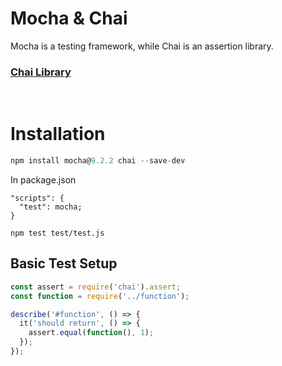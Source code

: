 # Mocha & Chai
Mocha is a testing framework, while Chai is an assertion library.


### [Chai Library](https://www.chaijs.com/guide/styles/)

&nbsp;
# Installation
```js
npm install mocha@9.2.2 chai --save-dev
```

In package.json
```
"scripts": {
  "test": mocha;
}
```
```
npm test test/test.js
```

## Basic Test Setup
```js
const assert = require('chai').assert;
const function = require('../function');

describe('#function', () => {
  it('should return', () => {
    assert.equal(function(), 1);
  });
});
```